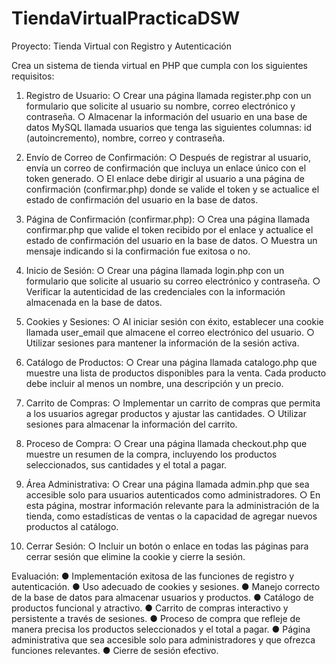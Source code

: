 # TiendaVirtualPracticaDSW

Proyecto: Tienda Virtual con Registro y Autenticación

Crea un sistema de tienda virtual en PHP que cumpla con los siguientes requisitos:
1. Registro de Usuario:
○ Crear una página llamada register.php con un formulario que solicite al
usuario su nombre, correo electrónico y contraseña.
○ Almacenar la información del usuario en una base de datos MySQL llamada
usuarios que tenga las siguientes columnas: id (autoincremento), nombre,
correo y contraseña.

2. Envío de Correo de Confirmación:
○ Después de registrar al usuario, envía un correo de confirmación que incluya
un enlace único con el token generado.
○ El enlace debe dirigir al usuario a una página de confirmación
(confirmar.php) donde se valide el token y se actualice el estado de
confirmación del usuario en la base de datos.

3. Página de Confirmación (confirmar.php):
○ Crea una página llamada confirmar.php que valide el token recibido por el
enlace y actualice el estado de confirmación del usuario en la base de datos.
○ Muestra un mensaje indicando si la confirmación fue exitosa o no.

4. Inicio de Sesión:
○ Crear una página llamada login.php con un formulario que solicite al
usuario su correo electrónico y contraseña.
○ Verificar la autenticidad de las credenciales con la información almacenada
en la base de datos.

5. Cookies y Sesiones:
○ Al iniciar sesión con éxito, establecer una cookie llamada user_email que
almacene el correo electrónico del usuario.
○ Utilizar sesiones para mantener la información de la sesión activa.

6. Catálogo de Productos:
○ Crear una página llamada catalogo.php que muestre una lista de
productos disponibles para la venta. Cada producto debe incluir al menos un
nombre, una descripción y un precio.

8. Carrito de Compras:
○ Implementar un carrito de compras que permita a los usuarios agregar
productos y ajustar las cantidades.
○ Utilizar sesiones para almacenar la información del carrito.

9. Proceso de Compra:
○ Crear una página llamada checkout.php que muestre un resumen de la
compra, incluyendo los productos seleccionados, sus cantidades y el total a
pagar.

10. Área Administrativa:
○ Crear una página llamada admin.php que sea accesible solo para usuarios
autenticados como administradores.
○ En esta página, mostrar información relevante para la administración de la
tienda, como estadísticas de ventas o la capacidad de agregar nuevos
productos al catálogo.

11. Cerrar Sesión:
○ Incluir un botón o enlace en todas las páginas para cerrar sesión que elimine
la cookie y cierre la sesión.

Evaluación:
● Implementación exitosa de las funciones de registro y autenticación.
● Uso adecuado de cookies y sesiones.
● Manejo correcto de la base de datos para almacenar usuarios y productos.
● Catálogo de productos funcional y atractivo.
● Carrito de compras interactivo y persistente a través de sesiones.
● Proceso de compra que refleje de manera precisa los productos seleccionados y el
total a pagar.
● Página administrativa que sea accesible solo para administradores y que ofrezca
funciones relevantes.
● Cierre de sesión efectivo.
